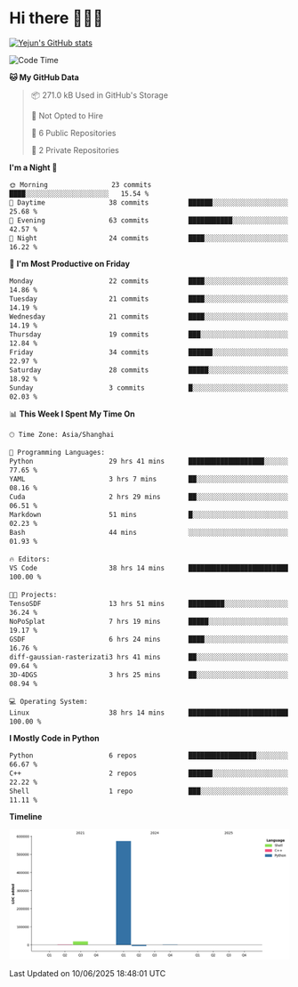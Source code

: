 # Hi there 👋👋👋


<!-- <img height="195px" src="https://github-readme-stats.vercel.app/api?username=yejun688&count_private=true&show_icons=true&hide_rank=true&title_color=0969da&bg_color=ffffff00&text_color=57606a&disable_animations=true"><img height="195px" src="https://github-readme-stats.vercel.app/api/top-langs?username=yejun688&layout=compact&title_color=0969da&bg_color=ffffff00&text_color=57606a"> -->

[![Yejun's GitHub stats](https://github-readme-stats.vercel.app/api?username=yejun688)](https://github.com/yejun688/github-readme-stats)

<!---
yejun688/yejun688 is a ✨ special ✨ repository because its `README.md` (this file) appears on your GitHub profile.
You can click the Preview link to take a look at your changes.
--->

<!--START_SECTION:waka-->
![Code Time](http://img.shields.io/badge/Code%20Time-1%2C311%20hrs%2042%20mins-blue)

**🐱 My GitHub Data** 

> 📦 271.0 kB Used in GitHub's Storage 
 > 
> 🚫 Not Opted to Hire
 > 
> 📜 6 Public Repositories 
 > 
> 🔑 2 Private Repositories 
 > 
**I'm a Night 🦉** 

```text
🌞 Morning                23 commits          ████░░░░░░░░░░░░░░░░░░░░░   15.54 % 
🌆 Daytime                38 commits          ██████░░░░░░░░░░░░░░░░░░░   25.68 % 
🌃 Evening                63 commits          ███████████░░░░░░░░░░░░░░   42.57 % 
🌙 Night                  24 commits          ████░░░░░░░░░░░░░░░░░░░░░   16.22 % 
```
📅 **I'm Most Productive on Friday** 

```text
Monday                   22 commits          ████░░░░░░░░░░░░░░░░░░░░░   14.86 % 
Tuesday                  21 commits          ████░░░░░░░░░░░░░░░░░░░░░   14.19 % 
Wednesday                21 commits          ████░░░░░░░░░░░░░░░░░░░░░   14.19 % 
Thursday                 19 commits          ███░░░░░░░░░░░░░░░░░░░░░░   12.84 % 
Friday                   34 commits          ██████░░░░░░░░░░░░░░░░░░░   22.97 % 
Saturday                 28 commits          █████░░░░░░░░░░░░░░░░░░░░   18.92 % 
Sunday                   3 commits           █░░░░░░░░░░░░░░░░░░░░░░░░   02.03 % 
```


📊 **This Week I Spent My Time On** 

```text
🕑︎ Time Zone: Asia/Shanghai

💬 Programming Languages: 
Python                   29 hrs 41 mins      ███████████████████░░░░░░   77.65 % 
YAML                     3 hrs 7 mins        ██░░░░░░░░░░░░░░░░░░░░░░░   08.16 % 
Cuda                     2 hrs 29 mins       ██░░░░░░░░░░░░░░░░░░░░░░░   06.51 % 
Markdown                 51 mins             █░░░░░░░░░░░░░░░░░░░░░░░░   02.23 % 
Bash                     44 mins             ░░░░░░░░░░░░░░░░░░░░░░░░░   01.93 % 

🔥 Editors: 
VS Code                  38 hrs 14 mins      █████████████████████████   100.00 % 

🐱‍💻 Projects: 
TensoSDF                 13 hrs 51 mins      █████████░░░░░░░░░░░░░░░░   36.24 % 
NoPoSplat                7 hrs 19 mins       █████░░░░░░░░░░░░░░░░░░░░   19.17 % 
GSDF                     6 hrs 24 mins       ████░░░░░░░░░░░░░░░░░░░░░   16.76 % 
diff-gaussian-rasterizati3 hrs 41 mins       ██░░░░░░░░░░░░░░░░░░░░░░░   09.64 % 
3D-4DGS                  3 hrs 25 mins       ██░░░░░░░░░░░░░░░░░░░░░░░   08.94 % 

💻 Operating System: 
Linux                    38 hrs 14 mins      █████████████████████████   100.00 % 
```

**I Mostly Code in Python** 

```text
Python                   6 repos             █████████████████░░░░░░░░   66.67 % 
C++                      2 repos             ██████░░░░░░░░░░░░░░░░░░░   22.22 % 
Shell                    1 repo              ███░░░░░░░░░░░░░░░░░░░░░░   11.11 % 
```



**Timeline**

![Lines of Code chart](https://raw.githubusercontent.com/yejun688/yejun688/main/assets/bar_graph.png)


 Last Updated on 10/06/2025 18:48:01 UTC
<!--END_SECTION:waka-->
